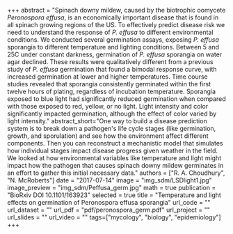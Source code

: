 +++
abstract = "Spinach downy mildew, caused by the biotrophic oomycete *Peronospora effusa*, is an economically important disease that is found in all spinach growing regions of the US. To effectively predict disease risk we need to understand the response of *P. effusa* to different environmental conditions. We conducted several germination assays, exposing *P. effusa* sporangia to different temperature and lighting conditions. Between 5 and 25C under constant darkness, germination of *P. effusa* sporangia on water agar declined. These results were qualitatively different from a previous study of *P. effusa* germination that found a bimodal response curve, with increased germination at lower and higher temperatures. Time course studies revealed that sporangia consistently germinated within the first twelve hours of plating, regardless of incubation temperature. Sporangia exposed to blue light had significantly reduced germination when compared with those exposed to red, yellow, or no light. Light intensity and color significantly impacted germination, although the effect of color varied by light intensity."
abstract_short="One way to build a disease prediction system is to break down a pathogen's life cycle stages (like germination, growth, and sporulation) and see how the environment affect different components. Then you can reconstruct a mechanistic model that simulates how individual stages impact disease progress given weather in the field. We looked at how environmental variables like temperature and light might impact how the pathogen that causes spinach downy mildew germinates in an effort to gather this initial necessary data."
authors = ["R. A. Choudhury", "N. McRoberts"]
date = "2017-07-14"
image = "img_sdm/LSDlight1.jpg"
image_preview = "img_sdm/Peffusa_germ.jpg"
math = true
publication = "BioRxiv DOI 10.1101/163923"
selected = true
title = "Temperature and light effects on germination of Peronospora effusa sporangia"
url_code = ""
url_dataset = ""
url_pdf = "pdf/peronospora_germ.pdf"
url_project = ""
url_slides = ""
url_video = ""
tags=["mycology", "biology", "epidemiology"]
+++